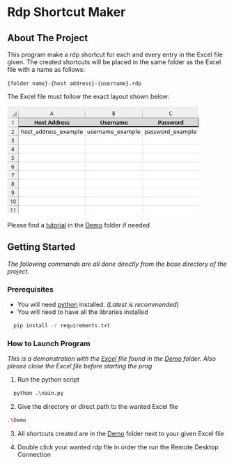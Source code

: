 # Rdp Shortcut Maker

## About The Project

This program make a rdp shortcut for each and every entry in the Excel file given.
The created shortcuts will be placed in the same folder as the Excel file with a name as follows:

`{folder name}-{host address}-{username}.rdp`

The Excel file must follow the exact layout shown below:

![Excel Layout Example](./Demo/Excel_Layout_Example.png)

Please find a [tutorial](#how-to-launch-program) in the [Demo](./Demo) folder if needed

## Getting Started

_The following commands are all done directly from the base directory of the project._

### Prerequisites

* You will need [python](https://www.python.org/downloads/) installed.
  (<i>Latest is recommended</i>)
* You will need to have all the libraries installed
```sh
  pip install -r requirements.txt
  ```

### How to Launch Program

_This is a demonstration with the [Excel](./Demo/Demo%20-%20List%20connection%20RDP.xlsx) file found in the [Demo](./Demo) folder. Also please close the Excel file before starting the prog_

1. Run the python script
```sh
  python .\main.py
```

2. Give the directory or direct path to the wanted Excel file
```sh
.\Demo
```

3. All shortcuts created are in the [Demo](./Demo) folder next to your given Excel file


4. Double click your wanted rdp file in order the run the Remote Desktop Connection
